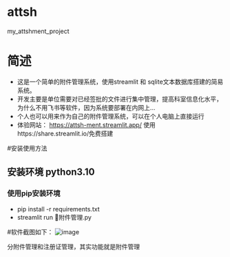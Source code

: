 # attsh
my_attshment_project

# 简述
- 这是一个简单的附件管理系统，使用streamlit 和 sqlite文本数据库搭建的简易系统。
- 开发主要是单位需要对已经签批的文件进行集中管理，提高科室信息化水平，为什么不用飞书等软件，因为系统要部署在内网上...
- 个人也可以用来作为自己的附件管理系统，可以在个人电脑上直接运行
- 体验网站： https://attsh-ment.streamlit.app/  使用https://share.streamlit.io/免费搭建

#安装使用方法
## 安装环境 python3.10
### 使用pip安装环境
- pip install -r requirements.txt
- streamlit run 📂附件管理.py

#软件截图如下：
![image](https://github.com/Lijiakuan/attsh/assets/24458775/4c1ed714-f6e9-471e-9df8-cdf7871cfd16)

分附件管理和注册证管理，其实功能就是附件管理
